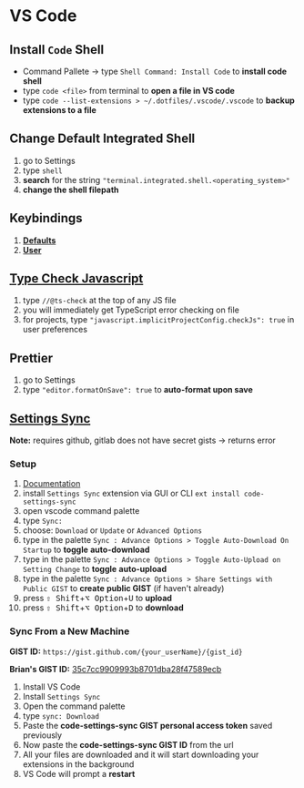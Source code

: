 # VS Code

## Install `Code` Shell

- Command Pallete -> type `Shell Command: Install Code` to **install code**
  **shell**
- type `code <file>` from terminal to **open a file in VS code**
- type `code --list-extensions > ~/.dotfiles/.vscode/.vscode` to **backup**
  **extensions to a file**

## Change Default Integrated Shell

1. go to Settings
2. type `shell`
3. **search** for the string `"terminal.integrated.shell.<operating_system>"`
4. **change the shell filepath**

## Keybindings

1. **[Defaults](default_shortcuts.pdf)**
2. **[User](https://github.com/briancrink/dotfiles/tree/master/.setup#vs-code)**

## [Type Check Javascript](https://youtu.be/FLxGNoSih-o)

1. type `//@ts-check` at the top of any JS file
2. you will immediately get TypeScript error checking on file
3. for projects, type `"javascript.implicitProjectConfig.checkJs": true` in user
   preferences

## Prettier

1. go to Settings
2. type `"editor.formatOnSave": true` to **auto-format upon save**

## [Settings Sync](https://marketplace.visualstudio.com/items?itemName=Shan.code-settings-sync)

**Note:** requires github, gitlab does not have secret gists -> returns error

### Setup

1. [Documentation](https://shanalikhan.github.io/2015/12/15/Visual-Studio-Code-Sync-Settings.html)
2. install `Settings Sync` extension via GUI or CLI
   `ext install code-settings-sync`
3. open vscode command palette
4. type `Sync:`
5. choose: `Download` or `Update` or `Advanced Options`
6. type in the palette
   `Sync : Advance Options > Toggle Auto-Download On Startup` to **toggle**
   **auto-download**
7. type in the palette
   `Sync : Advance Options > Toggle Auto-Upload on Setting Change` to **toggle**
   **auto-upload**
8. type in the palette
   `Sync : Advance Options > Share Settings with Public GIST` to **create**
   **public GIST** (if haven't already)
9. press <kbd>⇧ Shift</kbd>+<kbd>⌥ Option</kbd>+<kbd>U</kbd> to **upload**
10. press <kbd>⇧ Shift</kbd>+<kbd>⌥ Option</kbd>+<kbd>D</kbd> to **download**

### Sync From a New Machine

**GIST ID:** `https://gist.github.com/{your_userName}/{gist_id}`

**Brian's GIST ID:**
[35c7cc9909993b8701dba28f47589ecb](https://gist.github.com/briancrink/35c7cc9909993b8701dba28f47589ecb)

1. Install VS Code
2. Install `Settings Sync`
3. Open the command palette
4. type `sync: Download`
5. Paste the **code-settings-sync GIST personal access token** saved previously
6. Now paste the **code-settings-sync GIST ID** from the url
7. All your files are downloaded and it will start downloading your extensions
   in the background
8. VS Code will prompt a **restart**
